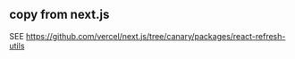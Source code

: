 ## copy from next.js

SEE https://github.com/vercel/next.js/tree/canary/packages/react-refresh-utils
